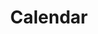 ---
weight: 10
icon: "/images/IconFeatureCalendar.png"
icon_alt_text: "13:20:Sync iPhone App Feature : Calendar"
screenshots: "/images/FeatureCalendarScreenshot.png"
title: Calendar
description: >
  <p>This is your main <strong>Dreamspell Calendar Dashboard</strong> with all the details you need to stay in sync. Tzolkin, Wavespells, Destiny Oracle, and the daily affirmation to meditate. Calculate the Kin on any date.</p>
  <p>Many layers that highlight different aspects or add functionality. With <strong>total integration of the 13 Moon Calendar</strong>.</p>
---